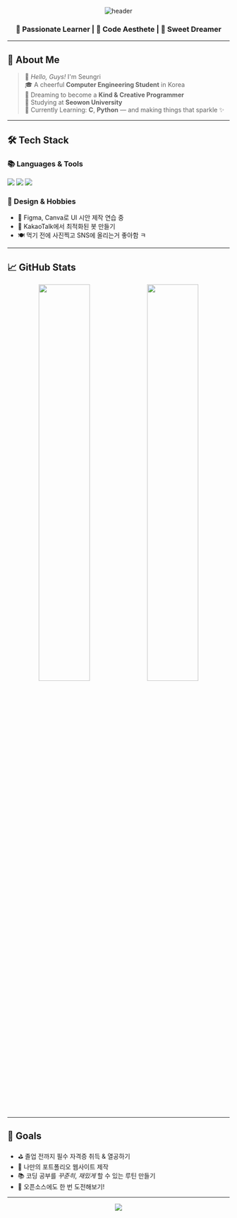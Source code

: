 <!-- 🌟 Header -->
<p align="center">
  <img src="https://capsule-render.vercel.app/api?type=waving&color=FFF0F5,E0FFFF,FAFAD2&height=280&section=header&text=Hi%20%F0%9F%A7%9C%20I'm%20Seungri!&fontSize=42&fontColor=FFB6C1" alt="header" />
</p>

<h3 align="center">💫 Passionate Learner | 🧁 Code Aesthete | 🍓 Sweet Dreamer</h3>

---

## 🌟 About Me

> 🐣 *Hello, Guys!* I'm Seungri  
> 🎓 A cheerful **Computer Engineering Student** in Korea  
> 💫 Dreaming to become a **Kind & Creative Programmer**  
> 🏫 Studying at **Seowon University**  
> 🍓 Currently Learning: **C**, **Python** — and making things that sparkle ✨

---

## 🛠️ Tech Stack

### 📚 Languages & Tools
<p>
  <img src="https://img.shields.io/badge/Python-FFE4E1?style=flat-square&logo=python&logoColor=black"/>
  <img src="https://img.shields.io/badge/C-B0E0E6?style=flat-square&logo=c&logoColor=black"/>
  <img src="https://img.shields.io/badge/JavaScript-FADADD?style=flat-square&logo=javascript&logoColor=black"/>
</p>

### 🎨 Design & Hobbies
- 🌸 Figma, Canva로 UI 시안 제작 연습 중
- 🤖 KakaoTalk에서 최적화된 봇 만들기
- 🍽 먹기 전에 사진찍고 SNS에 올리는거 좋아함 ㅋ

---

## 📈 GitHub Stats

<p align="center">
  <img src="https://github-readme-stats.vercel.app/api?username=victory-swu&show_icons=true&theme=cobalt&title_color=FFD700&icon_color=FFB6C1" width="48%"/>
  <img src="https://github-readme-stats.vercel.app/api/top-langs/?username=victory-swu&layout=compact&theme=cobalt&title_color=FFD700" width="48%"/>
</p>

---

## 🎯 Goals

- ⛳ 졸업 전까지 필수 자격증 취득 & 열공하기
- 🧁 나만의 포트폴리오 웹사이트 제작
- 📚 코딩 공부를 *꾸준히*, *재밌게* 할 수 있는 루틴 만들기
- 🤝 오픈소스에도 한 번 도전해보기!

---

<!-- 🌸 Footer -->
<p align="center">
  <img src="https://capsule-render.vercel.app/api?type=waving&color=FDEFF9,E0FFFF,F5F5DC&height=120&section=footer"/>
</p>



<!--
**victory-swu/victory-swu** is a ✨ _special_ ✨ repository because its `README.md` (this file) appears on your GitHub profile.

Here are some ideas to get you started:
- Hi there 👋
- 🔭 I’m currently working on ...
- 🌱 I’m currently learning ...
- 👯 I’m looking to collaborate on ...
- 🤔 I’m looking for help with ...
- 💬 Ask me about ...
- 📫 How to reach me: ...
- 😄 Pronouns: ...
- ⚡ Fun fact: ...
-->
